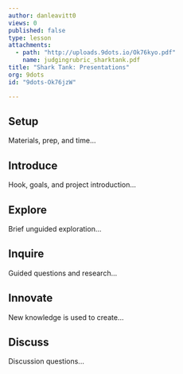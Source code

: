 ```yaml
---
author: danleavitt0
views: 0
published: false
type: lesson
attachments: 
  - path: "http://uploads.9dots.io/Ok76kyo.pdf"
    name: judgingrubric_sharktank.pdf
title: "Shark Tank: Presentations"
org: 9dots
id: "9dots-Ok76jzW"

---
```


## Setup
Materials, prep, and time...

## Introduce
Hook, goals, and project introduction...

## Explore
Brief unguided exploration...

## Inquire
Guided questions and research...

## Innovate
New knowledge is used to create...

## Discuss
Discussion questions...
